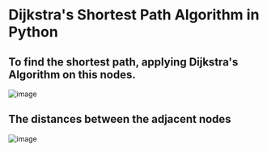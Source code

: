 # Dijkstra's Shortest Path Algorithm in Python

## To find the shortest path, applying Dijkstra's Algorithm on this nodes.
![image](https://user-images.githubusercontent.com/56040932/99915144-0b84de00-2d2c-11eb-8782-50784227cc39.png)


## The distances between the adjacent nodes
![image](https://user-images.githubusercontent.com/56040932/99915077-a5985680-2d2b-11eb-8365-5f1859647bae.png)
